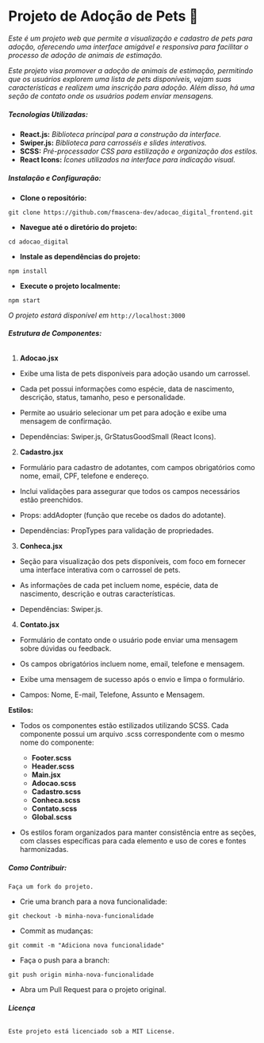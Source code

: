 # Projeto de Adoção de Pets 🐾

*Este é um projeto web que permite a visualização e cadastro de pets para adoção, oferecendo uma interface amigável e responsiva para facilitar o processo de adoção de animais de estimação.*

*Este projeto visa promover a adoção de animais de estimação, permitindo que os usuários explorem uma lista de pets disponíveis, vejam suas características e realizem uma inscrição para adoção. Além disso, há uma seção de contato onde os usuários podem enviar mensagens.*

##### Tecnologias Utilizadas:

- **React.js:** *Biblioteca principal para a construção da interface.*
- **Swiper.js:** *Biblioteca para carrosséis e slides interativos.*
- **SCSS:** *Pré-processador CSS para estilização e organização dos estilos.*
- **React Icons:** *Ícones utilizados na interface para indicação visual.*

##### Instalação e Configuração:

- **Clone o repositório:**

```
git clone https://github.com/fmascena-dev/adocao_digital_frontend.git
```

- **Navegue até o diretório do projeto:**

```
cd adocao_digital
```

- **Instale as dependências do projeto:**

```
npm install
```

- **Execute o projeto localmente:**

```
npm start
```

*O projeto estará disponível em* `http://localhost:3000`

###### **Estrutura de Componentes:**

1. **Adocao.jsx**

- Exibe uma lista de pets disponíveis para adoção usando um carrossel.

- Cada pet possui informações como espécie, data de nascimento, descrição, status, tamanho, peso e personalidade.

- Permite ao usuário selecionar um pet para adoção e exibe uma mensagem de confirmação.

- Dependências: Swiper.js, GrStatusGoodSmall (React Icons).

2. **Cadastro.jsx**

- Formulário para cadastro de adotantes, com campos obrigatórios como nome, email, CPF, telefone e endereço.

- Inclui validações para assegurar que todos os campos necessários estão preenchidos.

- Props: addAdopter (função que recebe os dados do adotante).

- Dependências: PropTypes para validação de propriedades.

3. **Conheca.jsx**

- Seção para visualização dos pets disponíveis, com foco em fornecer uma interface interativa com o carrossel de pets.

- As informações de cada pet incluem nome, espécie, data de nascimento, descrição e outras características.

- Dependências: Swiper.js.

4. **Contato.jsx**

- Formulário de contato onde o usuário pode enviar uma mensagem sobre dúvidas ou feedback.

- Os campos obrigatórios incluem nome, email, telefone e mensagem.

- Exibe uma mensagem de sucesso após o envio e limpa o formulário.

- Campos: Nome, E-mail, Telefone, Assunto e Mensagem.

**Estilos:**

- Todos os componentes estão estilizados utilizando SCSS. Cada componente possui um arquivo .scss correspondente com o mesmo nome do componente:

    - **Footer.scss**
    - **Header.scss**
    - **Main.jsx**
    - **Adocao.scss**
    - **Cadastro.scss**
    - **Conheca.scss**
    - **Contato.scss**
    - **Global.scss**

- Os estilos foram organizados para manter consistência entre as seções, com classes específicas para cada elemento e uso de cores e fontes harmonizadas.

##### Como Contribuir:

`Faça um fork do projeto.`

- Crie uma branch para a nova funcionalidade:

```
git checkout -b minha-nova-funcionalidade
```

- Commit as mudanças:

```
git commit -m "Adiciona nova funcionalidade"
```

- Faça o push para a branch:

```
git push origin minha-nova-funcionalidade
```

- Abra um Pull Request para o projeto original.

###### **Licença**

`Este projeto está licenciado sob a MIT License.`